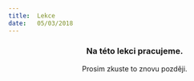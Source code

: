 ```yaml
---
title:  Lekce
date:   05/03/2018
---
```


### <center>Na této lekci pracujeme.</center>
<center>Prosim zkuste to znovu později.</center>